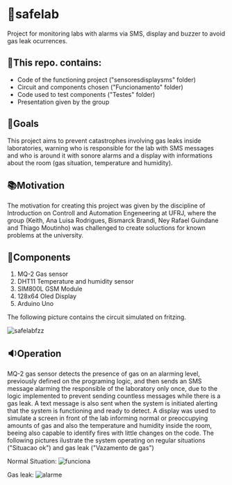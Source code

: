 # :microscope:safelab
Project for monitoring labs with alarms via SMS, display and buzzer to avoid gas leak ocurrences.

## :open_file_folder:This repo. contains:
<ul>
  <li> Code of the functioning project ("sensoresdisplaysms" folder)
  <li> Circuit and components chosen ("Funcionamento" folder)
  <li> Code used to test components ("Testes" folder)
  <li> Presentation given by the group
</ul>

## :star2:Goals
This project aims to prevent catastrophes involving gas leaks inside laboratories, warning who is responsible for the lab with SMS messages and who is around it with sonore alarms and a display with informations about the room (gas situation, temperature and humidity). 

## :books:Motivation
The motivation for creating this project was given by the discipline of Introduction on Controll and Automation Engeneering at UFRJ, where the group (Keith, Ana Luisa Rodrigues, Bismarck Brandi, Ney Rafael Guindane and Thiago Moutinho) was challenged to create soluctions for known problems at the university. 

## :mag_right:Components
<ol>
  <li> MQ-2 Gas sensor 
  <li> DHT11 Temperature and humidity sensor 
  <li> SIM800L GSM Module
  <li> 128x64 Oled Display
  <li> Arduino Uno
 </ol>
  The following picture contains the circuit simulated on fritzing.
 
 ![safelabfzz](https://user-images.githubusercontent.com/55497871/81624919-d5a28c80-93cd-11ea-83c1-85fc057065dc.png)
 
 ## :sound:Operation
 
 MQ-2 gas sensor detects the presence of gas on an alarming level, previously defined on the programing logic, and then sends an SMS message alarming the responsible of the laboratory only once, due to the logic implemented to prevent sending countless messages while there is a gas leak. A text message is also sent when the system is initiated alerting that the system is functioning and ready to detect.
 A display was used to simulate a screen in front of the lab informing normal or preoccupying amounts of gas and also the temperature and humidity inside the room, beeing also capable to identify fires with little changes on the code. 
The following pictures ilustrate the system operating on regular situations ("Situacao ok") and gas leak ("Vazamento de gas")

Normal Situation:
![funciona](https://user-images.githubusercontent.com/55497871/81625075-3df16e00-93ce-11ea-8414-4ac2b68ef26f.png)

Gas leak: 
![alarme](https://user-images.githubusercontent.com/55497871/81625069-3a5de700-93ce-11ea-8401-c0cb193be49e.png)







